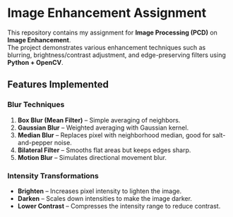 # Image Enhancement Assignment

This repository contains my assignment for **Image Processing (PCD)** on **Image Enhancement**.  
The project demonstrates various enhancement techniques such as blurring, brightness/contrast adjustment, and edge-preserving filters using **Python + OpenCV**.

## Features Implemented

### Blur Techniques
1. **Box Blur (Mean Filter)** – Simple averaging of neighbors.  
2. **Gaussian Blur** – Weighted averaging with Gaussian kernel.  
3. **Median Blur** – Replaces pixel with neighborhood median, good for salt-and-pepper noise.  
4. **Bilateral Filter** – Smooths flat areas but keeps edges sharp.  
5. **Motion Blur** – Simulates directional movement blur.  

### Intensity Transformations
- **Brighten** – Increases pixel intensity to lighten the image.  
- **Darken** – Scales down intensities to make the image darker.  
- **Lower Contrast** – Compresses the intensity range to reduce contrast.  
